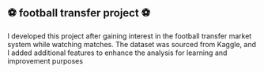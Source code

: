 ## ⚽ football transfer project ⚽

I developed this project after gaining interest in the football transfer market system while watching matches. The dataset was sourced from Kaggle, and I added additional features to enhance the analysis for learning and improvement purposes
